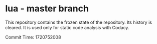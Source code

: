 # lua - master branch

This repository contains the frozen state of the repository.
Its history is cleared. It is used only for static code
analysis with Codacy.

Commit Time: 1720752008